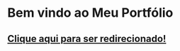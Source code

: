 # Bem vindo ao Meu Portfólio

## [Clique aqui para ser redirecionado!](https://emmanueljyokoyama.github.io/Emmanuel_portfolio/public/)


